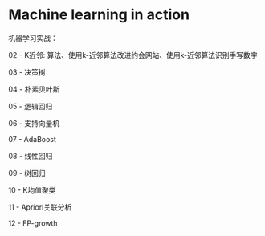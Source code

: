 # Machine learning in action
机器学习实战：


02 - K近邻: 算法、使用k-近邻算法改进约会网站、使用k-近邻算法识别手写数字


03 - 决策树


04 - 朴素贝叶斯


05 - 逻辑回归


06 - 支持向量机


07 - AdaBoost


08 - 线性回归


09 - 树回归


10 - K均值聚类


11 - Apriori关联分析


12 - FP-growth
